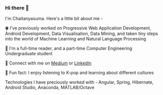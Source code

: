 ### Hi there 👋

<!--
**Chaitanyasuma/Chaitanyasuma** is a ✨ _special_ ✨ repository because its `README.md` (this file) appears on your GitHub profile.

Here are some ideas to get you started:

- 🔭 I’m currently working on ...
- 🌱 I’m currently learning ...
- 👯 I’m looking to collaborate on ...
- 🤔 I’m looking for help with ...
- 💬 Ask me about ...
- 📫 How to reach me: ...
- 😄 Pronouns: ...
- ⚡ Fun fact: ...
-->
I'm Chaitanyasuma. Here's a little bit about me -

:four_leaf_clover: I've previously worked on Progressive Web Application Development, Android Development, Data Visualisation, Data Mining, and taken tiny steps into the world of Machine Learning and Natural Language Processing

:blossom: I'm a full-time reader, and a part-time Computer Engineering Undergraduate student

:herb: Connect with me on [Medium](https://medium.com/@chaitanyasuma) or [LinkedIn](https://www.linkedin.com/in/chaitanyasuma-jain-96712a170/)

:sunflower: Fun fact: I enjoy listening to K-pop and learning about different cultures

Technologies I have preciously worked with - Angular, Spring, Hibernate, Android Studio, Anaconda, MATLAB/Octave
